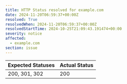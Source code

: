 ```yaml
---
title: HTTP Status resolved for example.com
date: 2024-11-20T06:59:37+00:00Z
resolved: True
resolvedWhen: 2024-11-20T06:59:37+00:00Z
resolvedStartTime: 2024-10-25T21:09:43.191474+00:00
severity: notice
affected:
  - example.com
section: issue
---
```


| Expected Statuses | Actual Status  |
|-------------------|----------------|
| 200, 301, 302 | 200 |
